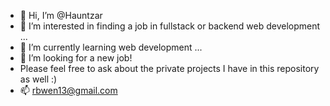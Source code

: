 - 👋 Hi, I’m @Hauntzar
- 👀 I’m interested in finding a job in fullstack or backend web development ...
- 🌱 I’m currently learning web development ...
- 💞️ I’m looking for a new job! 
- Please feel free to ask about the private projects I have in this repository as well :)
- 📫 rbwen13@gmail.com

